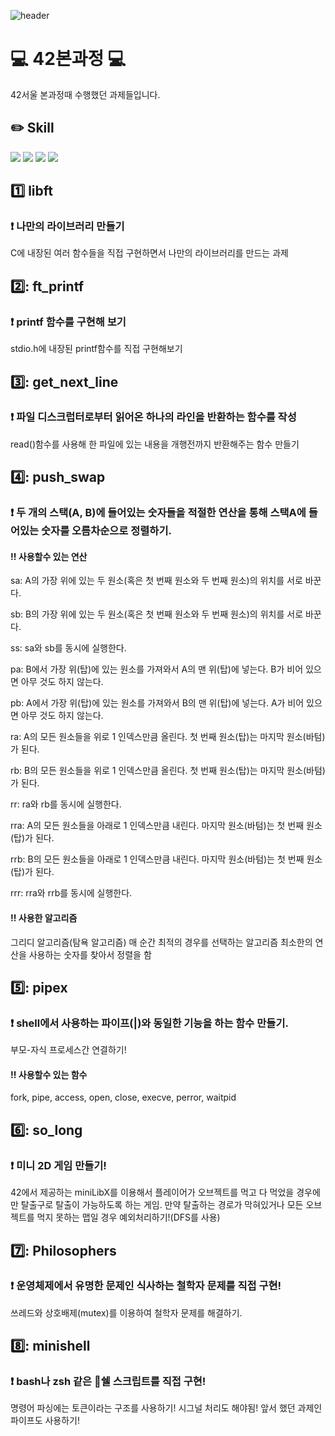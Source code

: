 ![header](https://capsule-render.vercel.app/api?type=wave&color=auto&height=300&section=header&text=42Seoul&fontSize=90)
# :computer: 42본과정 :computer:
42서울 본과정때 수행했던 과제들입니다.

## :pencil2: Skill

<img src="https://img.shields.io/badge/C-A8B9CC?style=for-the-badge&logo=C&logoColor=white"> <img src="https://img.shields.io/badge/C++-512BD4?style=for-the-badge&logo=C++&logoColor=white"> <img src="https://img.shields.io/badge/Docker-2496ED?style=for-the-badge&logo=Docker&logoColor=white"> <img src="https://img.shields.io/badge/NGINX-009639?style=for-the-badge&logo=NGINX&logoColor=white">

## :one: libft

### :heavy_exclamation_mark: 나만의 라이브러리 만들기

C에 내장된 여러 함수들을 직접 구현하면서 나만의 라이브러리를 만드는 과제

## 2️⃣: ft_printf

### :heavy_exclamation_mark: printf 함수를 구현해 보기

stdio.h에 내장된 printf함수를 직접 구현해보기

## 3️⃣: get_next_line

### :heavy_exclamation_mark: 파일 디스크럽터로부터 읽어온 하나의 라인을 반환하는 함수를 작성

read()함수를 사용해 한 파일에 있는 내용을 개행전까지 반환해주는 함수 만들기

## 4️⃣: push_swap

### :heavy_exclamation_mark: 두 개의 스택(A, B)에 들어있는 숫자들을 적절한 연산을 통해 스택A에 들어있는 숫자를 오름차순으로 정렬하기.

#### :bangbang: 사용할수 있는 연산
sa: A의 가장 위에 있는 두 원소(혹은 첫 번째 원소와 두 번째 원소)의 위치를 서로 바꾼다.

sb: B의 가장 위에 있는 두 원소(혹은 첫 번째 원소와 두 번째 원소)의 위치를 서로 바꾼다.

ss: sa와 sb를 동시에 실행한다.

pa: B에서 가장 위(탑)에 있는 원소를 가져와서 A의 맨 위(탑)에 넣는다. B가 비어 있으면 아무 것도 하지 않는다.

pb: A에서 가장 위(탑)에 있는 원소를 가져와서 B의 맨 위(탑)에 넣는다. A가 비어 있으면 아무 것도 하지 않는다.

ra: A의 모든 원소들을 위로 1 인덱스만큼 올린다. 첫 번째 원소(탑)는 마지막 원소(바텀)가 된다.

rb: B의 모든 원소들을 위로 1 인덱스만큼 올린다. 첫 번째 원소(탑)는 마지막 원소(바텀)가 된다.

rr: ra와 rb를 동시에 실행한다.

rra: A의 모든 원소들을 아래로 1 인덱스만큼 내린다. 마지막 원소(바텀)는 첫 번째 원소(탑)가 된다.

rrb: B의 모든 원소들을 아래로 1 인덱스만큼 내린다. 마지막 원소(바텀)는 첫 번째 원소(탑)가 된다.

rrr: rra와 rrb를 동시에 실행한다.

#### :bangbang: 사용한 알고리즘
그리디 알고리즘(탐욕 알고리즘)
매 순간 최적의 경우를 선택하는 알고리즘
최소한의 연산을 사용하는 숫자를 찾아서 정렬을 함

## 5️⃣: pipex

### :heavy_exclamation_mark: shell에서 사용하는 파이프(|)와 동일한 기능을 하는 함수 만들기.

부모-자식 프로세스간 연결하기!

#### :bangbang: 사용할수 있는 함수
fork, pipe, access, open, close, execve, perror, waitpid

## 6️⃣: so_long

### :heavy_exclamation_mark: 미니 2D 게임 만들기!

42에서 제공하는 miniLibX를 이용해서 플레이어가 오브젝트를 먹고 다 먹었을 경우에만 탈출구로 탈출이 가능하도록 하는 게임.
만약 탈출하는 경로가 막혀있거나 모든 오브젝트를 먹지 못하는 맵일 경우 예외처리하기!(DFS를 사용)

## 7️⃣: Philosophers

### :heavy_exclamation_mark: 운영체제에서 유명한 문제인 식사하는 철학자 문제를 직접 구현!

쓰레드와 상호배제(mutex)를 이용하여 철학자 문제를 해결하기.

## 8️⃣: minishell

### :heavy_exclamation_mark: bash나 zsh 같은 쉘 스크립트를 직접 구현!

명령어 파싱에는 토큰이라는 구조를 사용하기!
시그널 처리도 해야됨!
앞서 했던 과제인 파이프도 사용하기!
